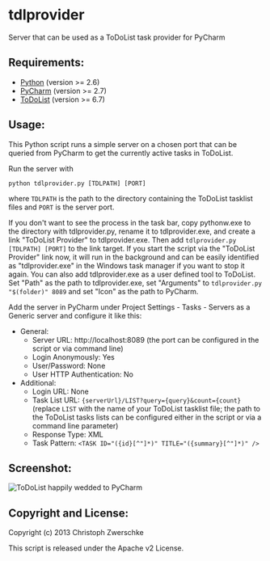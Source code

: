 tdlprovider
===========

Server that can be used as a ToDoList task provider for PyCharm


Requirements:
-------------

* [Python](http://www.python.org/) (version >= 2.6)
* [PyCharm](http://www.jetbrains.com/pycharm/) (version >= 2.7)
* [ToDoList](http://www.codeproject.com/Articles/5371/) (version >= 6.7)


Usage:
------

This Python script runs a simple server on a chosen port that can be queried from PyCharm to get the currently active tasks in ToDoList.

Run the server with

    python tdlprovider.py [TDLPATH] [PORT]

where `TDLPATH` is the path to the directory containing the ToDoList tasklist files and `PORT` is the server port.

If you don't want to see the process in the task bar, copy pythonw.exe to the directory with tdlprovider.py, rename it to tdlprovider.exe,
and create a link "ToDoList Provider" to tdlprovider.exe. Then add `tdlprovider.py [TDLPATH] [PORT]` to the link target. If you start the script via the "ToDoList Provider" link now, it will run in the background and can be easily identified as "tdlprovider.exe" in the Windows task manager if you want to stop it again. You can also add tdlprovider.exe as a user defined tool to ToDoList. Set "Path" as the path to tdlprovider.exe, set "Arguments" to `tdlprovider.py "$(folder)" 8089` and set "Icon" as the path to PyCharm.

Add the server in PyCharm under Project Settings - Tasks - Servers as a Generic server and configure it like this:

* General:
  * Server URL: http://localhost:8089
    (the port can be configured in the script or via command line)
  * Login Anonymously: Yes
  * User/Password: None
  * User HTTP Authentication: No
* Additional:
  * Login URL: None
  * Task List URL: `{serverUrl}/LIST?query={query}&count={count}`
    (replace `LIST` with the name of your ToDoList tasklist file; the path to the ToDoList tasks lists can be configured either in the script or via a command line parameter)
  * Response Type: XML
  * Task Pattern: `<TASK ID="({id}[^"]*)" TITLE="({summary}[^"]*)" />`


Screenshot:
-----------

![ToDoList happily wedded to PyCharm](https://raw.github.com/cito/tdlprovider/master/screenshots/tdlprovider.png "Screenshot")


Copyright and License:
----------------------

Copyright (c) 2013 Christoph Zwerschke

This script is released under the Apache v2 License.
